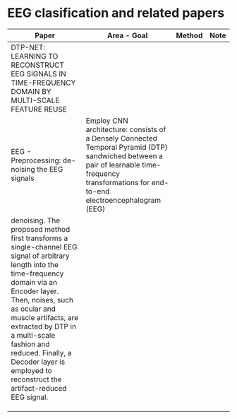 # EEG clasification and related papers


 | Paper                                             | Area - Goal | Method | Note | 
|---------------------------------------------------|------|---------|------|
| DTP-NET: LEARNING TO RECONSTRUCT EEG SIGNALS IN TIME-FREQUENCY DOMAIN BY MULTI-SCALE FEATURE REUSE
 |  EEG - Preprocessing: de-noising the EEG signals    | Employ CNN architecture:  consists of a Densely Connected Temporal Pyramid (DTP) sandwiched between a pair of learnable time-frequency transformations for end-to-end electroencephalogram (EEG)
denoising. The proposed method first transforms a single-channel EEG signal of arbitrary length into the time-frequency domain via an Encoder layer. Then, noises, such as ocular and muscle artifacts, are extracted by DTP in a multi-scale fashion and reduced. Finally, a Decoder layer is employed to reconstruct the artifact-reduced EEG signal.        |      |
|                                                   |      |         |      |
|                                                   |      |         |      |
|                                                   |      |         |      |
